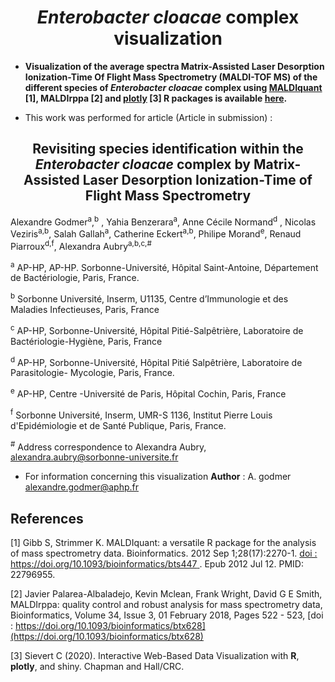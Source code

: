 <h1 align="center"> <i>Enterobacter cloacae</i> complex visualization</h1>

- **Visualization of the average spectra Matrix-Assisted Laser Desorption Ionization-Time Of Flight Mass Spectrometry (MALDI-TOF MS) of the different species of *Enterobacter cloacae* complex using [MALDIquant](https://cran.r-project.org/web/packages/MALDIquant/index.html) [1], MALDIrppa [2] and [plotly](https://cran.r-project.org/web/packages/plotly/index.html) [3] R packages is available [here](https://agodmer.github.io/ECC/visualisation/ECC_species_alignment).**

- This work was performed for article (Article in submission) : 

<h2 align="center"> Revisiting species identification within the <i>Enterobacter cloacae</i> complex by Matrix-Assisted Laser Desorption Ionization-Time of Flight Mass Spectrometry</h1>

Alexandre Godmer<sup>a</sup>,<sup>b</sup> , Yahia Benzerara<sup>a</sup>, Anne Cécile Normand<sup>d</sup> , Nicolas Veziris<sup>a,b</sup>, Salah Gallah<sup>a</sup>, Catherine Eckert<sup>a,b</sup>, Philipe Morand<sup>e</sup>, Renaud Piarroux<sup>d,f</sup>, Alexandra Aubry<sup>a,b,c,#</sup>

<sup>a</sup> AP-HP, AP-HP. Sorbonne-Université, Hôpital Saint-Antoine, Département de Bactériologie, Paris, France.

<sup>b</sup> Sorbonne Université, Inserm, U1135, Centre d’Immunologie et des Maladies Infectieuses, Paris, France

<sup>c</sup> AP-HP, Sorbonne-Université, Hôpital Pitié-Salpêtrière, Laboratoire de Bactériologie-Hygiène, Paris, France

<sup>d</sup> AP-HP, Sorbonne-Université, Hôpital Pitié Salpêtrière, Laboratoire de Parasitologie- Mycologie, Paris, France.

<sup>e</sup> AP-HP, Centre -Université de Paris, Hôpital Cochin, Paris, France

<sup>f</sup> Sorbonne Université, Inserm, UMR-S 1136, Institut Pierre Louis d'Epidémiologie et de Santé Publique, Paris, France.

<sup>#</sup> Address correspondence to Alexandra Aubry, [alexandra.aubry@sorbonne-universite.fr](alexandra.aubry@sorbonne-universite.fr)



- For information concerning this visualization **Author** : A. godmer [alexandre.godmer@aphp.fr](alexandre.godmer@aphp.fr)

## References

[1] Gibb S, Strimmer K. MALDIquant: a versatile R package for the analysis of mass spectrometry data. Bioinformatics. 2012 Sep 1;28(17):2270-1. [doi : https://doi.org/10.1093/bioinformatics/bts447 ](https://doi.org/10.1093/bioinformatics/bts447). Epub 2012 Jul 12. PMID: 22796955.

[2]  Javier Palarea-Albaladejo, Kevin Mclean, Frank Wright, David G E Smith, MALDIrppa: quality control and robust analysis for mass spectrometry data, Bioinformatics, Volume 34, Issue 3, 01 February 2018, Pages 522 - 523, [doi : https://doi.org/10.1093/bioinformatics/btx628](https://doi.org/10.1093/bioinformatics/btx628)

[3] Sievert C (2020). Interactive Web-Based Data Visualization with **R**, **plotly**, and shiny. Chapman and Hall/CRC.



